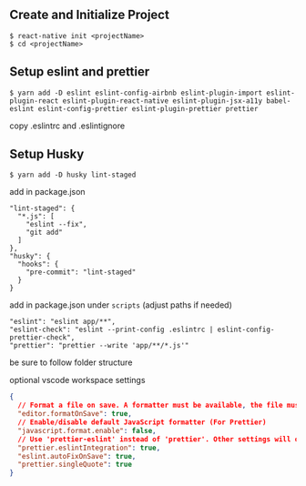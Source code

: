 ## Create and Initialize Project
```
$ react-native init <projectName>
$ cd <projectName>
```
## Setup eslint and prettier
```
$ yarn add -D eslint eslint-config-airbnb eslint-plugin-import eslint-plugin-react eslint-plugin-react-native eslint-plugin-jsx-a11y babel-eslint eslint-config-prettier eslint-plugin-prettier prettier
```

copy .eslintrc and .eslintignore

## Setup Husky
```
$ yarn add -D husky lint-staged
```
add in package.json
```
"lint-staged": {
  "*.js": [
    "eslint --fix",
    "git add"
  ]
},
"husky": {
  "hooks": {
    "pre-commit": "lint-staged"
  }
}
```
add in package.json under `scripts` (adjust paths if needed)
```
"eslint": "eslint app/**",
"eslint-check": "eslint --print-config .eslintrc | eslint-config-prettier-check",
"prettier": "prettier --write 'app/**/*.js'"
```

be sure to follow folder structure

optional vscode workspace settings
```json
{
  // Format a file on save. A formatter must be available, the file must not be auto-saved, and editor must not be shutting down.
  "editor.formatOnSave": true,
  // Enable/disable default JavaScript formatter (For Prettier)
  "javascript.format.enable": false,
  // Use 'prettier-eslint' instead of 'prettier'. Other settings will only be fallbacks in case they could not be inferred from eslint rules.
  "prettier.eslintIntegration": true,
  "eslint.autoFixOnSave": true,
  "prettier.singleQuote": true
}
```
